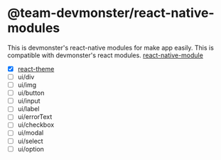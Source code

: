 # @team-devmonster/react-native-modules
This is devmonster's react-native modules for make app easily. This is compatible with devmonster's react modules.
[react-native-module](https://github.com/team-devmonster/react-native-modules)

- [x] [react-theme](https://github.com/team-devmonster/react-modules/tree/master/local_modules/theme)
- [ ] ui/div
- [ ] ui/img
- [ ] ui/button
- [ ] ui/input
- [ ] ui/label
- [ ] ui/errorText
- [ ] ui/checkbox
- [ ] ui/modal
- [ ] ui/select
- [ ] ui/option
